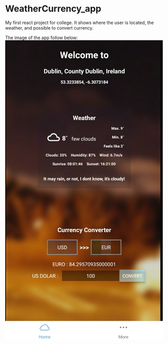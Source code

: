 # WeatherCurrency_app
My first react project for college. It shows where the user is located, the weather, and possible to convert currency.

The image of the app follow below:
![GitHub Logo](/WeatherApp.jpg)
